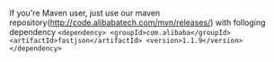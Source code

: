 If you're Maven user, just use our maven repository(http://code.alibabatech.com/mvn/releases/) with folloging dependency
`
<dependency>
     <groupId>com.alibaba</groupId>
     <artifactId>fastjson</artifactId>
     <version>1.1.9</version>
</dependency>
`
